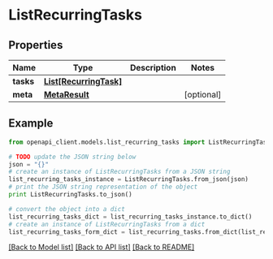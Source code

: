 # ListRecurringTasks


## Properties
Name | Type | Description | Notes
------------ | ------------- | ------------- | -------------
**tasks** | [**List[RecurringTask]**](RecurringTask.md) |  | 
**meta** | [**MetaResult**](MetaResult.md) |  | [optional] 

## Example

```python
from openapi_client.models.list_recurring_tasks import ListRecurringTasks

# TODO update the JSON string below
json = "{}"
# create an instance of ListRecurringTasks from a JSON string
list_recurring_tasks_instance = ListRecurringTasks.from_json(json)
# print the JSON string representation of the object
print ListRecurringTasks.to_json()

# convert the object into a dict
list_recurring_tasks_dict = list_recurring_tasks_instance.to_dict()
# create an instance of ListRecurringTasks from a dict
list_recurring_tasks_form_dict = list_recurring_tasks.from_dict(list_recurring_tasks_dict)
```
[[Back to Model list]](../README.md#documentation-for-models) [[Back to API list]](../README.md#documentation-for-api-endpoints) [[Back to README]](../README.md)


